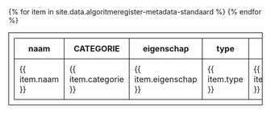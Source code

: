 ---
---
<style>
    table, th, td {
        border: 1px solid black;
        padding: 10px;
    }
</style>
<table>
    <tr>
        <th>naam</th>
        <th>CATEGORIE</th>
        <th>eigenschap</th>
        <th>type</th>
        <th>omschrijving</th>
    </tr>
    {% for item in site.data.algoritmeregister-metadata-standaard %}
    <tr>
        <td>{{ item.naam }}</td>
        <td>{{ item.categorie }}</td>
        <td>{{ item.eigenschap }}</td>
        <td>{{ item.type }}</td>
        <td>{{ item.omschrijving }}</td>
    </tr>
    {% endfor %}
</table>